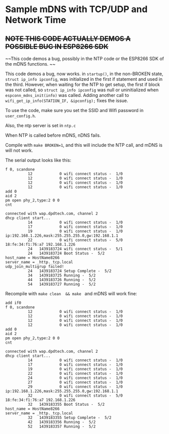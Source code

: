 # Sample mDNS with TCP/UDP and Network Time

## ~~NOTE THIS CODE ACTUALLY DEMOS A POSSIBLE BUG IN ESP8266 SDK~~ ##

~~This code demos a bug, possibly in the NTP code or the ESP8266 SDK of the mDNS functions. ~~

This code demos a bug, now works.  in `startup()`, in the non-BROKEN state, `struct ip_info ipconfig`, was initialized  in the first if statement and used in the third.  However, when waiting for the NTP to get setup, the first if block was not called, so `struct ip_info ipconfig` was null or uninitialized when `espconn_mdns_init(info)` was called.   Adding another call to `        wifi_get_ip_info(STATION_IF, &ipconfig);` fixes the issue.

To use the code, make sure you set the SSID and Wifi password in `user_config.h`.

Also, the ntp server is set in `ntp.c`

When NTP is called before mDNS, nDNS fails.   

Compile with `make BROKEN=1`, and this will include the NTP call, and mDNS is will not work.

The serial output looks like this:

```
f 0, scandone
          12            0 wifi connect status -  1/0
          12            0 wifi connect status -  1/0
          12            0 wifi connect status -  1/0
          12            0 wifi connect status -  1/0
add 0
aid 2
pm open phy_2,type:2 0 0
cnt 

connected with wap.dpdtech.com, channel 2
dhcp client start...
          14            0 wifi connect status -  1/0
          17            0 wifi connect status -  1/0
          19            0 wifi connect status -  1/0
ip:192.168.1.226,mask:255.255.255.0,gw:192.168.1.1
          22            0 wifi connect status -  5/0
18:fe:34:f1:76:a7 192.168.1.226
          24   1439183724 wifi connect status -  5/1
          24   1439183724 Boot Status -  5/2
host_name = HostName8266
server_name = _http._tcp.local
udp_join_multigrup failed!
          24   1439183724 Setup Complete -  5/2
          34   1439183725 Running -  5/2
          44   1439183726 Running -  5/2
          54   1439183727 Running -  5/2
```	


Recompile with  `make clean  && make ` and mDNS will work fine:


```
add if0
f 0, scandone
          12            0 wifi connect status -  1/0
          12            0 wifi connect status -  1/0
          12            0 wifi connect status -  1/0
          12            0 wifi connect status -  1/0
add 0
aid 2
pm open phy_2,type:2 0 0
cnt 

connected with wap.dpdtech.com, channel 2
dhcp client start...
          14            0 wifi connect status -  1/0
          17            0 wifi connect status -  1/0
          19            0 wifi connect status -  1/0
          22            0 wifi connect status -  1/0
          24            0 wifi connect status -  1/0
          27            0 wifi connect status -  1/0
          29            0 wifi connect status -  1/0
ip:192.168.1.226,mask:255.255.255.0,gw:192.168.1.1
          32            0 wifi connect status -  5/0
18:fe:34:f1:76:a7 192.168.1.226
          32   1439183355 Boot Status -  5/2
host_name = HostName8266
server_name = _http._tcp.local
          32   1439183355 Setup Complete -  5/2
          42   1439183356 Running -  5/2
          52   1439183357 Running -  5/2

```